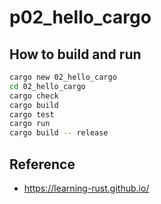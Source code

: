 # p02_hello_cargo

## How to build and run

```bash
cargo new 02_hello_cargo
cd 02_hello_cargo
cargo check
cargo build
cargo test
cargo run
cargo build -- release
```

## Reference

- <https://learning-rust.github.io/>
